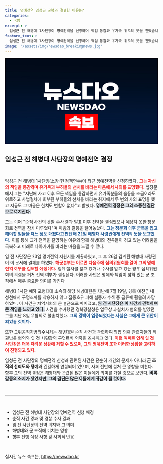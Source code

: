 ```yaml
---
title: 명예전역 임성근 군복과 결별한 이유는?
categories:
  - 국방
excerpt: >
  임성근 전 해병대 1사단장이 명예전역을 신청하며 책임 통감과 유가족 위로의 뜻을 전했습니다. 청문회 후 전역 결심을 재확인한 그, 과연 해병대의 미래는 어떻게 변할까요?
feature_text: >
  임성근 전 해병대 1사단장이 명예전역을 신청하며 책임 통감과 유가족 위로의 뜻을 전했습니다. 청문회 후 전역 결심을 재확인한 그, 과연 해병대의 미래는 어떻게 변할까요?
image: '/assets/img/newsdao_breakingnews.jpg'
---
```


<p><img src="/assets/img/newsdao_breakingnews.jpg" alt="pcversion 속보" /></p>

<h2 data-ke-size="size26">임성근 전 해병대 사단장의 명예전역 결정</h2>

<p data-ke-size="size16">&nbsp;</p>

<p>임성근 전 해병대 1사단장(소장·현 정책연수)이 최근 명예전역을 신청하였다. <b><span style="color: #ee2323;">그는 자신의 책임을 통감하며 유가족과 부하들의 선처를 바라는 마음에서 사의를 표명했다.</span></b> 입장문에서 그는 "지난해 사고 이후 모든 책임을 통감하면서 유가족분들의 슬픔을 조금이라도 위로하고 사법절차에 회부된 부하들의 선처를 바라는 취지에서 두 번의 사의 표명을 했고 지금도 그 마음은 한치도 변함이 없다"고 밝혔다. <b><span style="background-color: #21538527;">명예전역 결정은 그의 소중한 결단으로 여겨진다.</span></b></p>

<p>그는 이어 "순직 사건의 경찰 수사 결과 발표 이후 전역을 결심했으나 예상치 못한 청문회로 전역을 잠시 미루었다"며 마음의 갈등을 털어놓았다. <b><span style="color: #1a5490;">그는 청문회 이후 군복을 입고 해야할 일들을 어느 정도 마쳤다고 판단해 22일 해병대 사령관에게 전역의 뜻을 보고했다.</span></b> 이를 통해 그가 전역을 갈망하는 이유와 함께 해병대와 전우들이 겪고 있는 어려움을 극복하고 미래로 나아가기를 바라는 마음을 느낄 수 있다.</p>

<p>임 전 사단장은 23일 명예전역 지원서를 제출하였고, 그 후 26일 김계환 해병대 사령관이 이 문서에 결제를 하였다. <b><span style="color: #ee2323;">해군본부는 이르면 다음주에 심의위원회를 열어 그의 명예전역 여부를 검토할 예정이다.</span></b> 징계 절차를 밟고 있거나 수사를 받고 있는 경우 심의위원회의 의결을 거쳐 전역 여부가 결정된다. 이러한 사안은 명예와 책임이 얽혀 있는 군 조직에서 매우 중요한 의미를 가진다.</p>

<p>해병대 1사단 예하 포병대대 소속의 해당 해병대원은 지난해 7월 19일, 경북 예천군 내성천에서 구명조끼를 착용하지 않고 집중호우 피해 실종자 수색 중 급류에 휩쓸려 사망하였다. 이 사건은 지역사회의 큰 슬픔으로 이어졌고, <b><span style="background-color: #21538527;">임 전 사단장은 이 사건과 관련하여 큰 책임을 느끼고 있다.</span></b> 사건을 수사했던 경북경찰청은 업무상 과실치사 혐의를 받았던 그를 지난 8일 무혐의로 불송치했다. <b><span style="color: #1a5490;">그의 결백이 입증되었다는 사실은 그에게 큰 위안이 되었을 것이다.</span></b></p>

<p>또한 고위공직자범죄수사처는 해병대원 순직 사건과 관련하여 외압 의혹 관련자들의 직권남용 혐의와 임 전 사단장의 구명로비 의혹을 조사하고 있다. <b><span style="color: #ee2323;">이런 여파로 인해 임 전 사단장은 더욱 어려운 상황에 처할 수 있으며, 그의 명예전역 또한 이러한 상황을 고려하여 진행되고 있다.</span></b></p>

<p>임성근 전 사단장의 명예전역 신청과 관련된 사건은 단순히 개인의 문제가 아니라 <b>군 조직의 신뢰도와 명예</b>와 긴밀하게 연결되어 있으며, 사회 전반에 걸쳐 큰 영향을 미친다. 향후 그의 전역 결정은 해병대와 관련된 많은 이들에게 의미를 가질 것으로 보인다. <b><span style="background-color: #21538527;">비록 갈등의 소지가 있었지만, 그의 결단은 많은 이들에게 귀감이 될 것이다.</span></b></p>

<p data-ke-size="size16">&nbsp;</p>

<hr/>

<p data-ke-size="size16">&nbsp;</p>

<ul>
    <li>임성근 전 해병대 사단장의 명예전역 신청 배경</li>
    <li>순직 사건 경과 및 경찰 수사 결과</li>
    <li>임 전 사단장의 전역 의지와 그 의미</li>
    <li>해병대와 군 조직에 미치는 영향</li>
    <li>향후 진행 예정 사항 및 사회적 반응</li>
</ul>

<p data-ke-size="size16">&nbsp;</p>
실시간 뉴스 속보는, <a href="https://newsdao.kr" rel="dofollow">https://newsdao.kr</a>


